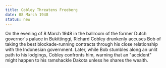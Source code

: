 ```yaml
---
title: Cobley Threatens Freeberg
date: 08 March 1948 
status: new
---
```


On the evening of 8 March 1948 in the ballroom of the former Dutch
governor's palace in Bukittinggi, Richard Cobley drunkenly accuses Bob
of taking the best blockade-running contracts through his close
relationship with the Indonesian government. Later, while Bob stumbles
along an unlit path to his lodgings, Cobley confronts him, warning that
an "accident" might happen to his ramshackle Dakota unless he shares the
wealth.
